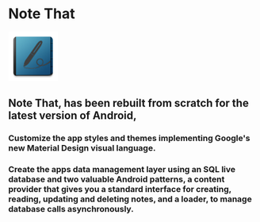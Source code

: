 # Note That

<img src="https://github.com/IdanAftaker/Note_That/blob/master/app/src/main/ic_launcher-web.png?raw=true" width="100" height="100" />

## Note That, has been rebuilt from scratch for the latest version of Android, 
### Customize the app styles and themes implementing Google's new Material Design visual language. 
### Create the apps data management layer using an SQL live database and two valuable Android patterns, a content provider that gives you a standard interface for creating, reading, updating and deleting notes, and a loader, to manage database calls asynchronously.



